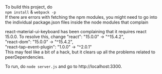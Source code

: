To build this project, do   
`npm install` & `webpack -p`   
If there are errors with fetching the npm modules, you might need to go into the individual package.json files inside the node modules that complain   

react-material-ui-keyboard has been complaining that it requires react 15.0.0. To resolve this, change 
"react": "15.0.0" -> "^15.4.2",  
"react-dom": "15.0.0" -> "^15.4.2",  
"react-tap-event-plugin": "1.0.0" -> "^2.0.1"   
This may feel like a bit of a hack, but it clears up all the problems related to peerDependencies.

To run, do `node server.js` and go to http://localhost:3300.


